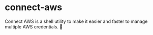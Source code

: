 # connect-aws
Connect AWS is a shell utility to make it easier and faster to manage multiple AWS credentials. 🔌
